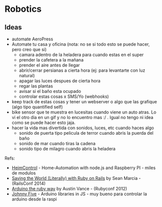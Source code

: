 # Robotics

## Ideas
- automate AeroPress
- Automate tu casa y oficina (nota: no se si todo esto se puede hacer, pero creo que si)
  - camara adentro de la heladera para cuando estas en el super
  - prender la cafetera a la mañana
  - prender el aire antes de llegar
  - abrir/cerrar persianas a cierta hora (ej: para levantarte con luz natural)
  - apagar las luces despues de cierta hora
  - regar las plantas
  - avisar si el baño esta ocupado
  - controlar estas cosas x SMS/Yo (webhooks)
- keep track de estas cosas y tener un webserver o algo que las grafique (algo tipo quantified self)
- bike sensor que te muestra en lucesitas cuando viene un auto atras. Lo vi el otro dia en un gif y no lo encuentro mas :/ . Igual no tengo ni idea como se puede hacer esto jaja.
- hacer la vida mas divertida con sonidos, luces, etc cuando haces algo
  - sonido de puerta tipo pelicula de terror cuando abris la puerda del baño
  - sonido de mar cuando tiras la cadena
  - sonido tipo de milagro cuando abris la heladera

Refs:
- [HeimControl](https://github.com/ni-c/heimcontrol.js) - Home-Automation with node.js and Raspberry PI - miles de modulos
- [Saving the World (Literally) with Ruby on Rails](https://www.youtube.com/watch?v=J8i3mKJyjbQ) by Sean Marcia - (RailsConf 2014)
- [Arduino the ruby way](http://confreaks.com/videos/1294-rubyconf2012-arduino-the-ruby-way) by Austin Vance - (Rubyconf 2012)
- [Johnny Five](https://github.com/rwaldron/johnny-five) - Arduino libraries in JS - muy bueno para controlar la arduino desde la raspi


